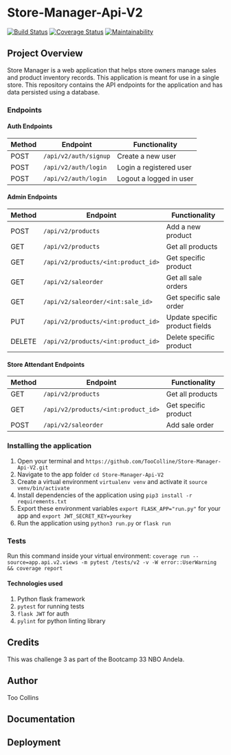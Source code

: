 # Store-Manager-Api-V2

[![Build Status](https://travis-ci.com/TooColline/Store-Manager-Api-V2.svg?branch=develop)](https://travis-ci.com/TooColline/Store-Manager-Api-V2) [![Coverage Status](https://coveralls.io/repos/github/TooColline/Store-Manager-Api-V2/badge.svg?branch=develop)](https://coveralls.io/github/TooColline/Store-Manager-Api-V2?branch=develop) [![Maintainability](https://api.codeclimate.com/v1/badges/96abc75160af4cdfc65c/maintainability)](https://codeclimate.com/github/TooColline/Store-Manager-Api-V2/maintainability)

## Project Overview
Store Manager is a web application that helps store owners manage sales and product inventory records. This application is meant for use in a single store. This repository contains the API endpoints for the application and has data persisted using a database.

### Endpoints

#### Auth Endpoints
Method | Endpoint | Functionality
--- | --- | ---
POST | `/api/v2/auth/signup` | Create a new user
POST | `/api/v2/auth/login` | Login a registered user
POST | `/api/v2/auth/login` | Logout a logged in user

#### Admin Endpoints
Method | Endpoint | Functionality
--- | --- | ---
POST | `/api/v2/products` | Add a new product
GET | `/api/v2/products` | Get all products
GET | `/api/v2/products/<int:product_id>` | Get specific product
GET | `/api/v2/saleorder` | Get all sale orders
GET | `/api/v2/saleorder/<int:sale_id>` | Get specific sale order
PUT | `/api/v2/products/<int:product_id>` | Update specific product fields
DELETE | `/api/v2/products/<int:product_id>` | Delete specific product

#### Store Attendant Endpoints
Method | Endpoint | Functionality
--- | --- | ---
GET | `/api/v2/products` | Get all products
GET | `/api/v2/products/<int:product_id>` | Get specific product
POST | `/api/v2/saleorder` | Add sale order

### Installing the application
1. Open your terminal and `https://github.com/TooColline/Store-Manager-Api-V2.git`
2. Navigate to the app folder `cd Store-Manager-Api-V2`
3. Create a virtual environment `virtualenv venv` and activate it `source venv/bin/activate` 
4. Install dependencies of the application using `pip3 install -r requirements.txt`
5. Export these environment variables ```export FLASK_APP="run.py"``` for your app and ```export JWT_SECRET_KEY=yourkey```
6. Run the application using `python3 run.py` or `flask run`

### Tests
Run this command inside your virtual environment: `coverage run --source=app.api.v2.views -m pytest /tests/v2 -v -W error::UserWarning && coverage report`

#### Technologies used
1. Python flask framework
2. `pytest` for running tests
3. `flask JWT` for auth
4. `pylint` for python linting library

## Credits
This was challenge 3 as part of the Bootcamp 33 NBO Andela.

## Author
Too Collins

## Documentation


## Deployment

